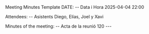 Meeting Minutes Template
DATE: -- Data i Hora
2025-04-04 22:00

Attendees: -- Asistents
Diego, Elías, Joel y Xavi

Minutes of the meeting: -- Acta de la reunió
120 ---
